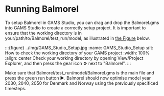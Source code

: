 # Running Balmorel

To setup Balmorel in GAMS Studio, you can drag and drop the Balmorel.gms into GAMS Studio to create a correctly setup project. It is important to ensure that the working directory is in your/path/to/Balmorel/test_run/model, as illustrated in [the Figure](#GAMS_Studio_Setup) below.

:::{figure} ../img/GAMS_Studio_Setup.jpg 
:name: GAMS_Studio_Setup
:alt: How to check the working directory of your GAMS project
:width: 100% 
:align: center
Check your working directory by opening View/Project Explorer, and then press the gear icon ⚙️ next to "Balmorel".
:::

Make sure that Balmorel/test_run/model/Balmorel.gms is the main file and press the green run button ▶️. Balmorel should now optimise model year 2030, 2040, 2050 for Denmark and Norway using the previously specificed timesteps. 